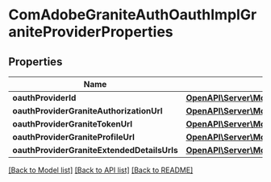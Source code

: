 # ComAdobeGraniteAuthOauthImplGraniteProviderProperties

## Properties
Name | Type | Description | Notes
------------ | ------------- | ------------- | -------------
**oauthProviderId** | [**OpenAPI\Server\Model\ConfigNodePropertyString**](ConfigNodePropertyString.md) |  | [optional] 
**oauthProviderGraniteAuthorizationUrl** | [**OpenAPI\Server\Model\ConfigNodePropertyString**](ConfigNodePropertyString.md) |  | [optional] 
**oauthProviderGraniteTokenUrl** | [**OpenAPI\Server\Model\ConfigNodePropertyString**](ConfigNodePropertyString.md) |  | [optional] 
**oauthProviderGraniteProfileUrl** | [**OpenAPI\Server\Model\ConfigNodePropertyString**](ConfigNodePropertyString.md) |  | [optional] 
**oauthProviderGraniteExtendedDetailsUrls** | [**OpenAPI\Server\Model\ConfigNodePropertyString**](ConfigNodePropertyString.md) |  | [optional] 

[[Back to Model list]](../README.md#documentation-for-models) [[Back to API list]](../README.md#documentation-for-api-endpoints) [[Back to README]](../README.md)


